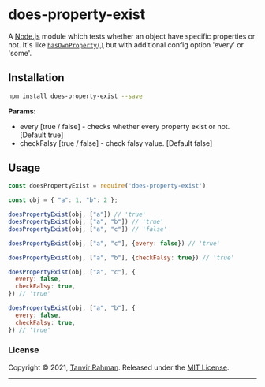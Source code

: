# does-property-exist

A [Node.js](https://nodejs.org/) module which tests whether an object have specific properties or not. It's like [`hasOwnProperty()`](https://developer.mozilla.org/en-US/docs/Web/JavaScript/Reference/Global_Objects/Object/hasOwnProperty) but with additional config option 'every' or 'some'.

## Installation

```bash
npm install does-property-exist --save
```

**Params:**

* every [true / false] - checks whether every property exist or not. [Default true]
* checkFalsy [true / false] - check falsy value. [Default false]

## Usage

```javascript
const doesPropertyExist = require('does-property-exist')

const obj = { "a": 1, "b": 2 };

doesPropertyExist(obj, ["a"]) // 'true'
doesPropertyExist(obj, ["a", "b"]) // 'true'
doesPropertyExist(obj, ["a", "c"]) // 'false'

doesPropertyExist(obj, ["a", "c"], {every: false}) // 'true'

doesPropertyExist(obj, ["a", "b"], {checkFalsy: true}) // 'true'

doesPropertyExist(obj, ["a", "c"], {
  every: false,
  checkFalsy: true, 
}) // 'true'

doesPropertyExist(obj, ["a", "b"], {
  every: false,
  checkFalsy: true,
}) // 'true'

```

### License

Copyright © 2021, [Tanvir Rahman](https://github.com/Tanvir-rahman).
Released under the [MIT License](LICENSE).

***